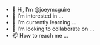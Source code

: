 - 👋 Hi, I’m @joeymcguire
- 👀 I’m interested in ...
- 🌱 I’m currently learning ...
- 💞️ I’m looking to collaborate on ...
- 📫 How to reach me ...

<!---
joeymcguire/joeymcguire is a ✨ special ✨ repository because its `README.md` (this file) appears on your GitHub profile.
You can click the Preview link to take a look at your changes.
--->
